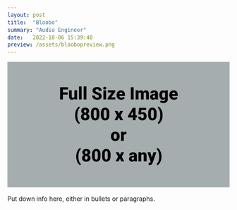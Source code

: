 ```yaml
---
layout: post
title:  "Bloobo"
summary: "Audio Engineer"
date:   2022-10-06 15:39:40
preview: /assets/bloobopreview.png
---
```


![Picture 1](/assets/fullsize.png)

Put down info here, either in bullets or paragraphs.